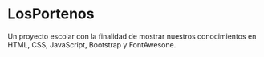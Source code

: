 # LosPortenos
Un proyecto escolar con la finalidad de mostrar nuestros conocimientos en HTML, CSS, JavaScript, Bootstrap y FontAwesone.
